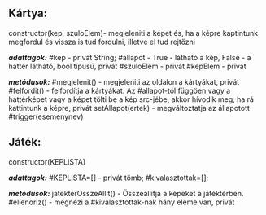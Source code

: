 
## Kártya:

constructor(kep, szuloElem)- megjeleniti a képet és, ha a képre kaptintunk megfordul és vissza is tud fordulni, illetve el tud rejtőzni

***adattagok:***
    #kep - privát String;
    #allapot - True - látható a kép, False - a háttér látható, bool típusú, privát
    #szuloElem - privát
    #kepElem - privát

***metódusok:***
    #megjelenit() - megjeleniti az oldalon a kártyákat, privát
    #felfordit() - felfordítja a kártyákat. Az #allapot-tól függöen vagy a háttérképet vagy a képet tölti be a kép src-jébe, akkor hívodik meg, ha rá
    kattintunk a képre, privát
    setAllapot(ertek) - megváltoztatja az állapotott
    #trigger(esemenynev)

## Játék:

constructor(KEPLISTA)

***adattagok:***
    #KEPLISTA=[] - privát tömb;
    #kivalasztottak=[];

***metódusok:***
    jatekterOsszeAllit() - Összeállítja a képeket a játéktérben.
    #ellenoriz() - megnézi a #kivalasztottak-nak hány eleme van, privát